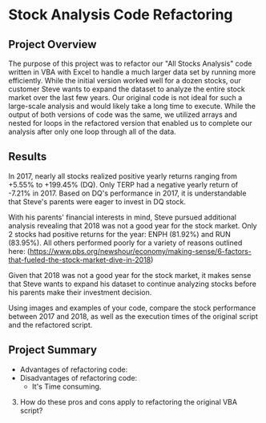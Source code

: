 # Stock Analysis Code Refactoring
  
## Project Overview

The purpose of this project was to refactor our "All Stocks Analysis" code written in VBA with Excel to handle a much larger data set by running more efficiently. While the initial version worked well for a dozen stocks, our customer Steve wants to expand the dataset to analyze the entire stock market over the last few years. Our original code is not ideal for such a large-scale analysis and would likely take a long time to execute. While the output of both versions of code was the same, we utilized arrays and nested for loops in the refactored version that enabled us to complete our analysis after only one loop through all of the data.

## Results
In 2017, nearly all stocks realized positive yearly returns ranging from +5.55% to +199.45% (DQ). Only TERP had a negative yearly return of -7.21% in 2017. Based on DQ's performance in 2017, it is understandable that Steve's parents were eager to invest in DQ stock.

With his parents' financial interests in mind, Steve pursued additional analysis revealing that 2018 was not a good year for the stock market. Only 2 stocks had positive returns for the year: ENPH (81.92%) and RUN (83.95%). All others performed poorly for a variety of reasons outlined here: 
(https://www.pbs.org/newshour/economy/making-sense/6-factors-that-fueled-the-stock-market-dive-in-2018)
 
Given that 2018 was not a good year for the stock market, it makes sense that Steve wants to expand his dataset to continue analyzing stocks before his parents make their investment decision. 

Using images and examples of your code, compare the stock performance between 2017 and 2018, as well as the execution times of the original script and the refactored script.
## Project Summary
- Advantages of refactoring code: 
- Disadvantages of refactoring code: 
  - It's Time consuming.
3. How do these pros and cons apply to refactoring the original VBA script?
